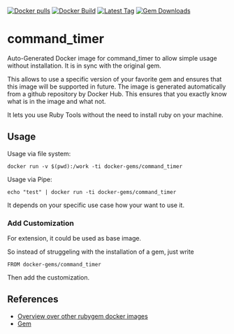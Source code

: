 [![Docker pulls](https://img.shields.io/docker/pulls/rubygem/command_timer.svg)](https://hub.docker.com/r/rubygem/command_timer/)
[![Docker Build](https://img.shields.io/docker/automated/rubygem/command_timer.svg)](https://hub.docker.com/r/rubygem/command_timer/)
[![Latest Tag](https://img.shields.io/github/tag/docker-rubygem/command_timer.svg)](https://hub.docker.com/r/rubygem/command_timer/)
[![Gem Downloads](https://img.shields.io/gem/dt/command_timer.svg)](https://rubygems.org/gems/command_timer/)
# command_timer

Auto-Generated Docker image for command_timer to allow simple usage without installation.
It is in sync with the original gem.

This allows to use a specific version of your favorite gem and ensures that this image will be supported in future.
The image is generated automatically from a github repository by Docker Hub.
This ensures that you exactly know what is in the image and what not.

It lets you use Ruby Tools without the need to install ruby on your machine.

## Usage

Usage via file system:

`docker run -v $(pwd):/work -ti docker-gems/command_timer`

Usage via Pipe:

`echo "test" | docker run -ti docker-gems/command_timer`

It depends on your specific use case how your want to use it.

### Add Customization

For extension, it could be used as base image.

So instead of struggeling with the installation of a gem, just write

`FROM docker-gems/command_timer`

Then add the customization.

## References

 - [Overview over other rubygem docker images](https://github.com/thinkbot/docker-rubygem)
 - [Gem](https://rubygems.org/gems/command_timer/)
